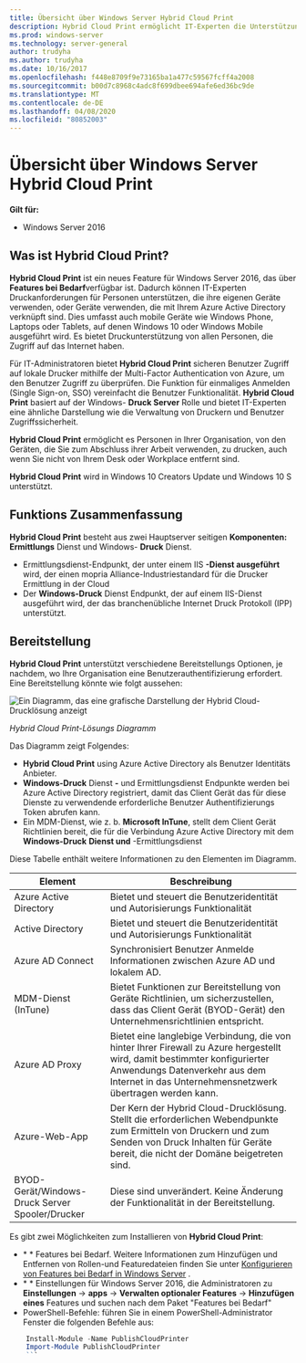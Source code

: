 ```yaml
---
title: Übersicht über Windows Server Hybrid Cloud Print
description: Hybrid Cloud Print ermöglicht IT-Experten die Unterstützung von Druckanforderungen für BYOD-oder in die Domäne eingebundener Geräte
ms.prod: windows-server
ms.technology: server-general
author: trudyha
ms.author: trudyha
ms.date: 10/16/2017
ms.openlocfilehash: f448e8709f9e73165ba1a477c59567fcff4a2008
ms.sourcegitcommit: b00d7c8968c4adc8f699dbee694afe6ed36bc9de
ms.translationtype: MT
ms.contentlocale: de-DE
ms.lasthandoff: 04/08/2020
ms.locfileid: "80852003"
---
```

# <a name="windows-server-hybrid-cloud-print-overview"></a>Übersicht über Windows Server Hybrid Cloud Print

**Gilt für:**
-   Windows Server 2016

## <a name="what-is-hybrid-cloud-print"></a>Was ist Hybrid Cloud Print?
**Hybrid Cloud Print** ist ein neues Feature für Windows Server 2016, das über **Features bei Bedarf**verfügbar ist. Dadurch können IT-Experten Druckanforderungen für Personen unterstützen, die ihre eigenen Geräte verwenden, oder Geräte verwenden, die mit Ihrem Azure Active Directory verknüpft sind. Dies umfasst auch mobile Geräte wie Windows Phone, Laptops oder Tablets, auf denen Windows 10 oder Windows Mobile ausgeführt wird. Es bietet Druckunterstützung von allen Personen, die Zugriff auf das Internet haben.

Für IT-Administratoren bietet **Hybrid Cloud Print** sicheren Benutzer Zugriff auf lokale Drucker mithilfe der Multi-Factor Authentication von Azure, um den Benutzer Zugriff zu überprüfen. Die Funktion für einmaliges Anmelden (Single Sign-on, SSO) vereinfacht die Benutzer Funktionalität. **Hybrid Cloud Print** basiert auf der Windows- **Druck Server** Rolle und bietet IT-Experten eine ähnliche Darstellung wie die Verwaltung von Druckern und Benutzer Zugriffssicherheit.

**Hybrid Cloud Print** ermöglicht es Personen in Ihrer Organisation, von den Geräten, die Sie zum Abschluss ihrer Arbeit verwenden, zu drucken, auch wenn Sie nicht von Ihrem Desk oder Workplace entfernt sind.

**Hybrid Cloud Print** wird in Windows 10 Creators Update und Windows 10 S unterstützt.
 
## <a name="feature-summary"></a>Funktions Zusammenfassung
**Hybrid Cloud Print** besteht aus zwei Hauptserver seitigen **Komponenten: Ermittlungs** Dienst und Windows- **Druck** Dienst.
- Ermittlungsdienst-Endpunkt, der unter einem IIS **-Dienst ausgeführt** wird, der einen mopria Alliance-Industriestandard für die Drucker Ermittlung in der Cloud
- Der **Windows-Druck** Dienst Endpunkt, der auf einem IIS-Dienst ausgeführt wird, der das branchenübliche Internet Druck Protokoll (IPP) unterstützt.

## <a name="deployment"></a>Bereitstellung
**Hybrid Cloud Print** unterstützt verschiedene Bereitstellungs Optionen, je nachdem, wo Ihre Organisation eine Benutzerauthentifizierung erfordert. Eine Bereitstellung könnte wie folgt aussehen:

![Ein Diagramm, das eine grafische Darstellung der Hybrid Cloud-Drucklösung anzeigt](../media/hybrid-cloud-print/wshcp-deployment-options.png)

*Hybrid Cloud Print-Lösungs Diagramm*

Das Diagramm zeigt Folgendes:
- **Hybrid Cloud Print** using Azure Active Directory als Benutzer Identitäts Anbieter. 
- **Windows-Druck** Dienst **-** und Ermittlungsdienst Endpunkte werden bei Azure Active Directory registriert, damit das Client Gerät das für diese Dienste zu verwendende erforderliche Benutzer Authentifizierungs Token abrufen kann. 
- Ein MDM-Dienst, wie z. b. **Microsoft InTune**, stellt dem Client Gerät Richtlinien bereit, die für die Verbindung Azure Active Directory mit dem **Windows-Druck** **Dienst und** -Ermittlungsdienst

Diese Tabelle enthält weitere Informationen zu den Elementen im Diagramm.  

| Element | Beschreibung |
| ------- | ----------- |
| Azure Active Directory  | Bietet und steuert die Benutzeridentität und Autorisierungs Funktionalität |
| Active Directory        | Bietet und steuert die Benutzeridentität und Autorisierungs Funktionalität |
| Azure AD Connect  | Synchronisiert Benutzer Anmelde Informationen zwischen Azure AD und lokalem AD. |
| MDM-Dienst (InTune) | Bietet Funktionen zur Bereitstellung von Geräte Richtlinien, um sicherzustellen, dass das Client Gerät (BYOD-Gerät) den Unternehmensrichtlinien entspricht. |
| Azure AD Proxy | Bietet eine langlebige Verbindung, die von hinter Ihrer Firewall zu Azure hergestellt wird, damit bestimmter konfigurierter Anwendungs Datenverkehr aus dem Internet in das Unternehmensnetzwerk übertragen werden kann. |
| Azure-Web-App | Der Kern der Hybrid Cloud-Drucklösung. Stellt die erforderlichen Webendpunkte zum Ermitteln von Druckern und zum Senden von Druck Inhalten für Geräte bereit, die nicht der Domäne beigetreten sind. |
| BYOD-Gerät/Windows-Druck Server Spooler/Drucker | Diese sind unverändert. Keine Änderung der Funktionalität in der Bereitstellung. |

Es gibt zwei Möglichkeiten zum Installieren von **Hybrid Cloud Print**:
- \* * Features bei Bedarf. Weitere Informationen zum Hinzufügen und Entfernen von Rollen-und Featuredateien finden Sie unter [Konfigurieren von Features bei Bedarf in Windows Server](https://docs.microsoft.com/windows-server/administration/server-manager/configure-features-on-demand-in-windows-server) . 
- \* * Einstellungen für Windows Server 2016, die Administratoren zu **Einstellungen** -> **apps** -> **Verwalten optionaler Features** -> **Hinzufügen eines** Features und suchen nach dem Paket "Features bei Bedarf" 
- PowerShell-Befehle: führen Sie in einem PowerShell-Administrator Fenster die folgenden Befehle aus:

```PowerShell
    Install-Module -Name PublishCloudPrinter
    Import-Module PublishCloudPrinter
    ```
